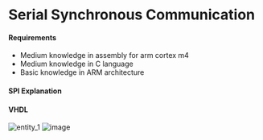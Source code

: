 # Serial Synchronous Communication


#### Requirements

- Medium knowledge in assembly for arm cortex m4
- Medium knowledge in C language
- Basic knowledge in ARM architecture

#### SPI Explanation

#### VHDL

![entity_1](https://user-images.githubusercontent.com/48101913/114427014-09afa000-9b91-11eb-853e-b1f8697e0f04.jpg)
![image](https://user-images.githubusercontent.com/48101913/114427502-83e02480-9b91-11eb-9d93-a1a06bf70561.png)


